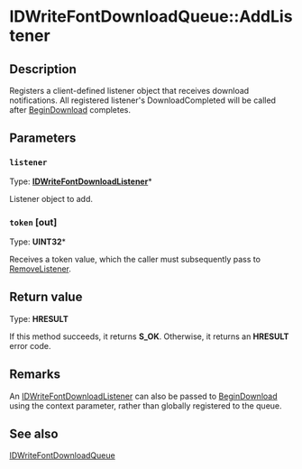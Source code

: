 # IDWriteFontDownloadQueue::AddListener

## Description

Registers a client-defined listener object that receives download notifications.
All registered listener's DownloadCompleted will be called after [BeginDownload](https://learn.microsoft.com/windows/win32/api/dwrite_3/nf-dwrite_3-idwritefontdownloadqueue-begindownload) completes.

## Parameters

### `listener`

Type: **[IDWriteFontDownloadListener](https://learn.microsoft.com/windows/win32/api/dwrite_3/nn-dwrite_3-idwritefontdownloadlistener)***

Listener object to add.

### `token` [out]

Type: **UINT32***

Receives a token value, which the caller must subsequently pass to [RemoveListener](https://learn.microsoft.com/windows/win32/api/dwrite_3/nf-dwrite_3-idwritefontdownloadqueue-removelistener).

## Return value

Type: **HRESULT**

If this method succeeds, it returns **S_OK**. Otherwise, it returns an **HRESULT** error code.

## Remarks

An [IDWriteFontDownloadListener](https://learn.microsoft.com/windows/win32/api/dwrite_3/nn-dwrite_3-idwritefontdownloadlistener) can also be passed to [BeginDownload](https://learn.microsoft.com/windows/win32/api/dwrite_3/nf-dwrite_3-idwritefontdownloadqueue-begindownload)
using the context parameter, rather than globally registered to the queue.

## See also

[IDWriteFontDownloadQueue](https://learn.microsoft.com/windows/win32/api/dwrite_3/nn-dwrite_3-idwritefontdownloadqueue)